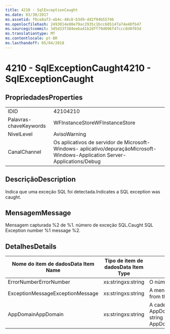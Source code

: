 ```yaml
---
title: 4210 - SqlExceptionCaught
ms.date: 03/30/2017
ms.assetid: f0ce8af3-eb4c-48c8-b3d9-dd2f94b5574b
ms.openlocfilehash: 2493014e80e79ac2935c1bcc685147a74e48fb47
ms.sourcegitcommit: 3d5d33f384eeba41b2dff79d096f47ccc8d8f03d
ms.translationtype: MT
ms.contentlocale: pt-BR
ms.lasthandoff: 05/04/2018
---
```

# <a name="4210---sqlexceptioncaught"></a><span data-ttu-id="27a40-102">4210 - SqlExceptionCaught</span><span class="sxs-lookup"><span data-stu-id="27a40-102">4210 - SqlExceptionCaught</span></span>
## <a name="properties"></a><span data-ttu-id="27a40-103">Propriedades</span><span class="sxs-lookup"><span data-stu-id="27a40-103">Properties</span></span>  
  
|||  
|-|-|  
|<span data-ttu-id="27a40-104">ID</span><span class="sxs-lookup"><span data-stu-id="27a40-104">ID</span></span>|<span data-ttu-id="27a40-105">4210</span><span class="sxs-lookup"><span data-stu-id="27a40-105">4210</span></span>|  
|<span data-ttu-id="27a40-106">Palavras-chave</span><span class="sxs-lookup"><span data-stu-id="27a40-106">Keywords</span></span>|<span data-ttu-id="27a40-107">WFInstanceStore</span><span class="sxs-lookup"><span data-stu-id="27a40-107">WFInstanceStore</span></span>|  
|<span data-ttu-id="27a40-108">Nível</span><span class="sxs-lookup"><span data-stu-id="27a40-108">Level</span></span>|<span data-ttu-id="27a40-109">Aviso</span><span class="sxs-lookup"><span data-stu-id="27a40-109">Warning</span></span>|  
|<span data-ttu-id="27a40-110">Canal</span><span class="sxs-lookup"><span data-stu-id="27a40-110">Channel</span></span>|<span data-ttu-id="27a40-111">Os aplicativos de servidor de Microsoft-Windows- aplicativo/depuração</span><span class="sxs-lookup"><span data-stu-id="27a40-111">Microsoft-Windows-Application Server-Applications/Debug</span></span>|  
  
## <a name="description"></a><span data-ttu-id="27a40-112">Descrição</span><span class="sxs-lookup"><span data-stu-id="27a40-112">Description</span></span>  
 <span data-ttu-id="27a40-113">Indica que uma exceção SQL foi detectada.</span><span class="sxs-lookup"><span data-stu-id="27a40-113">Indicates a SQL exception was caught.</span></span>  
  
## <a name="message"></a><span data-ttu-id="27a40-114">Mensagem</span><span class="sxs-lookup"><span data-stu-id="27a40-114">Message</span></span>  
 <span data-ttu-id="27a40-115">Mensagem capturada %2 de %1. número de exceção SQL.</span><span class="sxs-lookup"><span data-stu-id="27a40-115">Caught SQL Exception number %1 message %2.</span></span>  
  
## <a name="details"></a><span data-ttu-id="27a40-116">Detalhes</span><span class="sxs-lookup"><span data-stu-id="27a40-116">Details</span></span>  
  
|<span data-ttu-id="27a40-117">Nome do item de dados</span><span class="sxs-lookup"><span data-stu-id="27a40-117">Data Item Name</span></span>|<span data-ttu-id="27a40-118">Tipo de item de dados</span><span class="sxs-lookup"><span data-stu-id="27a40-118">Data Item Type</span></span>|<span data-ttu-id="27a40-119">Descrição</span><span class="sxs-lookup"><span data-stu-id="27a40-119">Description</span></span>|  
|--------------------|--------------------|-----------------|  
|<span data-ttu-id="27a40-120">ErrorNumber</span><span class="sxs-lookup"><span data-stu-id="27a40-120">ErrorNumber</span></span>|<span data-ttu-id="27a40-121">xs:string</span><span class="sxs-lookup"><span data-stu-id="27a40-121">xs:string</span></span>|<span data-ttu-id="27a40-122">O número do erro SQL.</span><span class="sxs-lookup"><span data-stu-id="27a40-122">The SQL error number.</span></span>|  
|<span data-ttu-id="27a40-123">ExceptionMessage</span><span class="sxs-lookup"><span data-stu-id="27a40-123">ExceptionMessage</span></span>|<span data-ttu-id="27a40-124">xs:string</span><span class="sxs-lookup"><span data-stu-id="27a40-124">xs:string</span></span>|<span data-ttu-id="27a40-125">A mensagem de exceção SQL.</span><span class="sxs-lookup"><span data-stu-id="27a40-125">The message from the SQL exception.</span></span>|  
|<span data-ttu-id="27a40-126">AppDomain</span><span class="sxs-lookup"><span data-stu-id="27a40-126">AppDomain</span></span>|<span data-ttu-id="27a40-127">xs:string</span><span class="sxs-lookup"><span data-stu-id="27a40-127">xs:string</span></span>|<span data-ttu-id="27a40-128">A cadeia de caracteres retornada por AppDomain.CurrentDomain.FriendlyName.</span><span class="sxs-lookup"><span data-stu-id="27a40-128">The string returned by AppDomain.CurrentDomain.FriendlyName.</span></span>|
